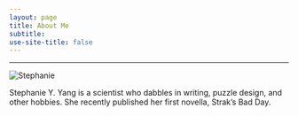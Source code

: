 ```yaml
---
layout: page
title: About Me
subtitle: 
use-site-title: false
---
```

------------------------------

![Stephanie](img/avatar.png)

Stephanie Y. Yang is a scientist who dabbles in writing, puzzle design, and other hobbies. She recently published her first novella, Strak’s Bad Day.